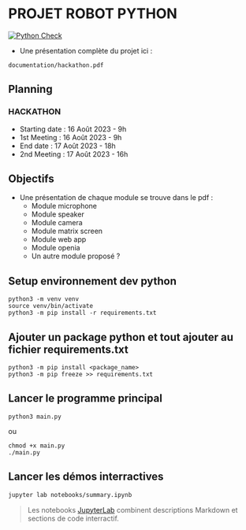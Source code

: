 # PROJET ROBOT PYTHON

[![Python Check](https://github.com/42Angouleme/robot-python/actions/workflows/python-app.yml/badge.svg)](https://github.com/42Angouleme/robot-python/actions/workflows/python-app.yml)

* Une présentation complète du projet ici :
```
documentation/hackathon.pdf
```

## Planning

### HACKATHON
* Starting date : 16 Août 2023 - 9h
* 1st Meeting : 16 Août 2023 - 9h
* End date : 17 Août 2023 - 18h
* 2nd Meeting : 17 Août 2023 - 16h

## Objectifs
* Une présentation de chaque module se trouve dans le pdf :
    * Module microphone
    * Module speaker
    * Module camera
    * Module matrix screen
    * Module web app
    * Module openia
    * Un autre module proposé ?

## Setup environnement dev python
```
python3 -m venv venv
source venv/bin/activate
python3 -m pip install -r requirements.txt
```

## Ajouter un package python et tout ajouter au fichier requirements.txt
```
python3 -m pip install <package_name>
python3 -m pip freeze >> requirements.txt
```

## Lancer le programme principal

```
python3 main.py
```
ou
```
chmod +x main.py
./main.py
```

## Lancer les démos interractives

``` sh
jupyter lab notebooks/summary.ipynb
```

> Les notebooks [JupyterLab](https://jupyterlab.readthedocs.io/en/stable/index.html) combinent descriptions Markdown et sections de code interractif.
